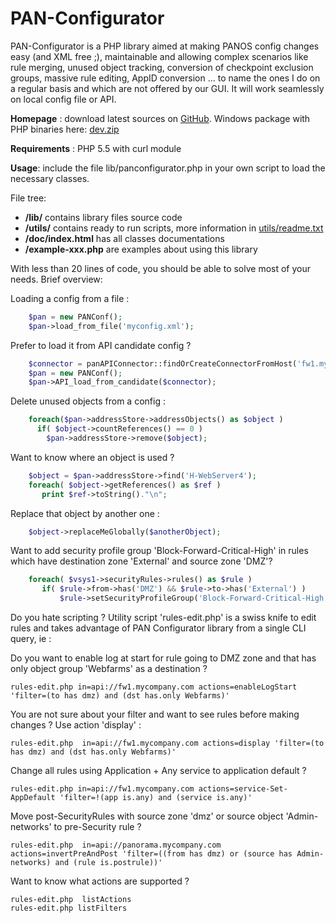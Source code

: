 PAN-Configurator
================

PAN-Configurator is a PHP library aimed at making PANOS config changes easy (and XML free ;), maintainable and allowing complex scenarios like rule merging, unused object tracking, conversion of checkpoint exclusion groups, massive rule editing, AppID conversion … to name the ones I do on a regular basis and which are not offered by our GUI. It will work seamlessly on local config file or API.

**Homepage** : download latest sources on [GitHub](https://github.com/PaloAltoNetworks-BD/pan-configurator). Windows package with PHP binaries here: [dev.zip](https://paloaltonetworks.box.com/s/rfpv0xjaeeh2hliq3j3gi1pik9vbpvna)

**Requirements** : PHP 5.5 with curl module

**Usage**: include the file lib/panconfigurator.php in your own script to load the necessary classes.

File tree:
* **/lib/** contains library files source code
* **/utils/** contains ready to run scripts, more information in [utils/readme.txt](/utils)
* **/doc/index.html**  has all classes documentations
* **/example-xxx.php** are examples about using this library


With less than 20 lines of code, you should be able to solve most of your needs. Brief overview:

Loading a config from a file :
```php
    $pan = new PANConf();
    $pan->load_from_file('myconfig.xml');
```

Prefer to load it from API candidate config ?
```php
    $connector = panAPIConnector::findOrCreateConnectorFromHost('fw1.mycompany.com');
    $pan = new PANConf();
    $pan->API_load_from_candidate($connector);
```

Delete unused objects from a config :
```php
    foreach($pan->addressStore->addressObjects() as $object )
      if( $object->countReferences() == 0 )
        $pan->addressStore->remove($object);
```

Want to know where an object is used ?
```php
    $object = $pan->addressStore->find('H-WebServer4');
    foreach( $object->getReferences() as $ref )
       print $ref->toString()."\n";
```

Replace that object by another one :
```php
    $object->replaceMeGlobally($anotherObject);
```

Want to add security profile group 'Block-Forward-Critical-High' in rules which have destination zone 'External' and
 source zone 'DMZ'?
```php
    foreach( $vsys1->securityRules->rules() as $rule )
       if( $rule->from->has('DMZ') && $rule->to->has('External') )
           $rule->setSecurityProfileGroup('Block-Forward-Critical-High');
```

Do you hate scripting ? Utility script 'rules-edit.php' is a swiss knife to edit rules and takes advantage of PAN Configurator
 library from a single CLI query, ie :

Do you want to enable log at start for rule going to DMZ zone and that has only object group 'Webfarms' as a destination ?

    rules-edit.php in=api://fw1.mycompany.com actions=enableLogStart 'filter=(to has dmz) and (dst has.only Webfarms)'

You are not sure about your filter and want to see rules before making changes ? Use action 'display' :

    rules-edit.php  in=api://fw1.mycompany.com actions=display 'filter=(to has dmz) and (dst has.only Webfarms)'

Change all rules using Application + Any service to application default ?

    rules-edit.php in=api://fw1.mycompany.com actions=service-Set-AppDefault 'filter=!(app is.any) and (service is.any)'

Move post-SecurityRules with source zone 'dmz' or source object 'Admin-networks' to pre-Security rule ?

    rules-edit.php  in=api://panorama.mycompany.com actions=invertPreAndPost 'filter=((from has dmz) or (source has Admin-networks) and (rule is.postrule))'

Want to know what actions are supported ?

    rules-edit.php  listActions
    rules-edit.php listFilters


